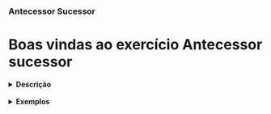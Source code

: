 ### Antecessor Sucessor

# Boas vindas ao exercício Antecessor sucessor

<details> <summary> <strong> Descrição </strong> </summary>
<br />
Usando maven, recebe um valor númerico, do tipo int, retorna o seu sucessor e antecessor.
</details>


<br />
<details> <summary> <strong> Exemplos </strong> </summary>

### Exemplo 1

Supondo que o número inteiro seja 2, então a saída será:
```
O número 2 tem 1 como seu antecessor e 3 como seu sucessor. 
```

### Exemplo 2

Supondo que o número inteiro seja 34, então a saída será:
```
O número 34 tem 33 como seu antecessor e 35 como seu sucessor. 
```

</details>